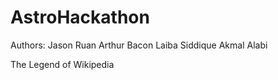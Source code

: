 # AstroHackathon
Authors: 
Jason Ruan
Arthur Bacon
Laiba Siddique
Akmal Alabi

<!-- The Legend of Wikipedia: A Link Through Links
The Legend of Wikipedia: A Link Between Links 
Wiki Dungeon -->
The Legend of Wikipedia
